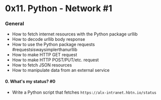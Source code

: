 # 0x11. Python - Network #1

### General
* How to fetch internet resources with the Python package urllib
* How to decode urllib body response
* How to use the Python package requests #requestsiswaysimplerthanurllib
* How to make HTTP GET request
* How to make HTTP POST/PUT/etc. request
* How to fetch JSON resources
* How to manipulate data from an external service

#### 0. What's my status? #0

* Write a Python script that fetches `https://alx-intranet.hbtn.io/status`
